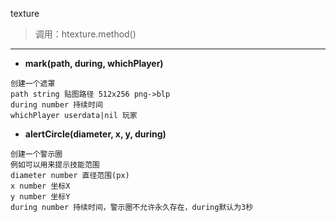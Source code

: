 texture

> 调用：htexture.method()

---

* **mark(path, during, whichPlayer)**
```
创建一个遮罩
path string 贴图路径 512x256 png->blp
during number 持续时间
whichPlayer userdata|nil 玩家
```


* **alertCircle(diameter, x, y, during)**
```
创建一个警示圈
例如可以用来提示技能范围
diameter number 直径范围(px)
x number 坐标X
y number 坐标Y
during number 持续时间，警示圈不允许永久存在，during默认为3秒
```
